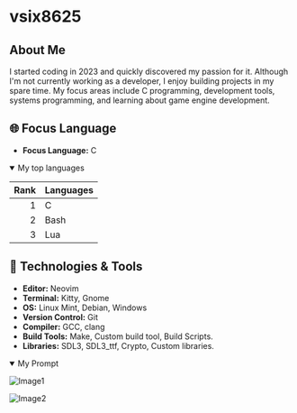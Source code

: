 # vsix8625


## About Me
I started coding in 2023 and quickly discovered my passion for it.
Although I'm not currently working as a developer, I enjoy building projects in my spare time.
My focus areas include C programming, development tools, systems programming, and learning about game engine development.

## 🌐 Focus Language
- **Focus Language:** C

<details open>
<summary>My top languages</summary>

| Rank | Languages |
|-----:|-----------|
|     1| C         |
|     2| Bash      |
|     3| Lua       |

</details>


## 🔧 Technologies & Tools
- **Editor:** Neovim
- **Terminal:** Kitty, Gnome
- **OS:** Linux Mint, Debian, Windows 
- **Version Control:** Git
- **Compiler:** GCC, clang
- **Build Tools:** Make, Custom build tool, Build Scripts.
- **Libraries:** SDL3, SDL3_ttf, Crypto, Custom libraries.

<details open>
<summary>My Prompt</summary>

![Image1](/home/vsix/Pictures/ps1.png "Prompt")

![Image2](/home/vsix/Pictures/Prompt.png "Error Prompt")

</details>
